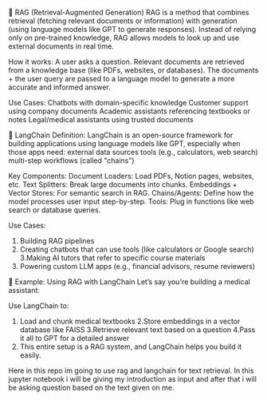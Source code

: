 🔹 RAG (Retrieval-Augmented Generation)
RAG is a method that combines retrieval (fetching relevant documents or information) with generation (using language models like GPT to generate responses). Instead of relying only on pre-trained knowledge, RAG allows models to look up and use external documents in real time.

How it works:
A user asks a question.
Relevant documents are retrieved from a knowledge base (like PDFs, websites, or databases).
The documents + the user query are passed to a language model to generate a more accurate and informed answer.

Use Cases:
Chatbots with domain-specific knowledge
Customer support using company documents
Academic assistants referencing textbooks or notes
Legal/medical assistants using trusted documents

🔹 LangChain
Definition:
LangChain is an open-source framework for building applications using language models like GPT, especially when those apps need:
external data sources
tools (e.g., calculators, web search)
multi-step workflows (called "chains")

Key Components:
Document Loaders: Load PDFs, Notion pages, websites, etc.
Text Splitters: Break large documents into chunks.
Embeddings + Vector Stores: For semantic search in RAG.
Chains/Agents: Define how the model processes user input step-by-step.
Tools: Plug in functions like web search or database queries.

Use Cases:
1. Building RAG pipelines
2. Creating chatbots that can use tools (like calculators or Google search)
3.Making AI tutors that refer to specific course materials
4. Powering custom LLM apps (e.g., financial advisors, resume reviewers)

🔹 Example: Using RAG with LangChain
Let’s say you're building a medical assistant:

Use LangChain to:
1. Load and chunk medical textbooks
2.Store embeddings in a vector database like FAISS
3.Retrieve relevant text based on a question
4.Pass it all to GPT for a detailed answer
5. This entire setup is a RAG system, and LangChain helps you build it easily.

Here in this repo im going to use rag and langchain for text retrieval. In this jupyter notebook i will be giving my introduction as input and after that 
i will be asking question based on the text given on me.
